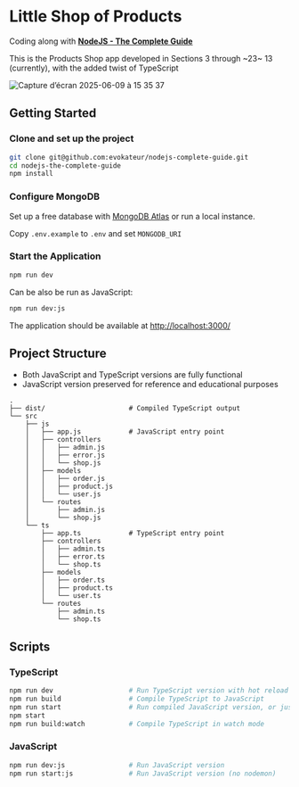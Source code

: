 # Little Shop of Products

Coding along with [**NodeJS - The Complete Guide**](https://www.udemy.com/course/nodejs-the-complete-guide/)

This is the Products Shop app developed in Sections 3 through ~23~ 13
(currently), with the added twist of TypeScript

![Capture d’écran 2025-06-09 à 15 35 37](https://github.com/user-attachments/assets/1774c6ff-8eb2-4934-925c-04af2c2902ad)

## Getting Started

### Clone and set up the project

```sh
git clone git@github.com:evokateur/nodejs-complete-guide.git
cd nodejs-the-complete-guide
npm install
```

### Configure MongoDB

Set up a free database with
[MongoDB Atlas](https://www.mongodb.com/atlas/database) or run a local instance.

Copy `.env.example` to `.env` and set `MONGODB_URI`

### Start the Application

```sh
npm run dev
```

Can be also be run as JavaScript:

```sh
npm run dev:js
```

The application should be available at <http://localhost:3000/>

## Project Structure

- Both JavaScript and TypeScript versions are fully functional
- JavaScript version preserved for reference and educational purposes

```
.
├── dist/                     # Compiled TypeScript output
└── src
    ├── js
    │   ├── app.js            # JavaScript entry point
    │   ├── controllers
    │   │   ├── admin.js
    │   │   ├── error.js
    │   │   └── shop.js
    │   ├── models
    │   │   ├── order.js
    │   │   ├── product.js
    │   │   └── user.js
    │   └── routes
    │       ├── admin.js
    │       └── shop.js
    └── ts
        ├── app.ts            # TypeScript entry point
        ├── controllers
        │   ├── admin.ts
        │   ├── error.ts
        │   └── shop.ts
        ├── models
        │   ├── order.ts
        │   ├── product.ts
        │   └── user.ts
        └── routes
            ├── admin.ts
            └── shop.ts
```

## Scripts

### TypeScript

```bash
npm run dev                   # Run TypeScript version with hot reload
npm run build                 # Compile TypeScript to JavaScript
npm run start                 # Run compiled JavaScript version, or just..
npm start
npm run build:watch           # Compile TypeScript in watch mode
```

### JavaScript

```bash
npm run dev:js                # Run JavaScript version
npm run start:js              # Run JavaScript version (no nodemon)
```
